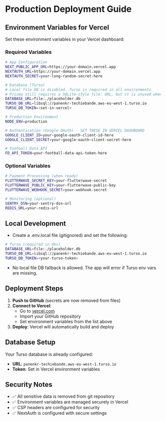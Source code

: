 # Production Deployment Guide

## Environment Variables for Vercel

Set these environment variables in your Vercel dashboard:

### Required Variables

```bash
# App Configuration
NEXT_PUBLIC_APP_URL=https://your-domain.vercel.app
NEXTAUTH_URL=https://your-domain.vercel.app
NEXTAUTH_SECRET=your-long-random-secret-here

# Database (Turso)
# Local file DB is disabled. Turso is required in all environments.
# Prisma still requires a SQLite-style file: URL, but it is unused when the libSQL adapter is active.
DATABASE_URL=file:./placeholder.db
TURSO_DB_URL=libsql://panenkr-techiebande.aws-eu-west-1.turso.io
TURSO_DB_TOKEN=<set-in-vercel>

# Production Environment
NODE_ENV=production

# Authentication (Google OAuth) - SET THESE IN VERCEL DASHBOARD
GOOGLE_CLIENT_ID=your-google-oauth-client-id-here
GOOGLE_CLIENT_SECRET=your-google-oauth-client-secret-here

# Football Data API
FD_API_TOKEN=your-football-data-api-token-here
```

### Optional Variables

```bash
# Payment Processing (when ready)
FLUTTERWAVE_SECRET_KEY=your-flutterwave-secret
FLUTTERWAVE_PUBLIC_KEY=your-flutterwave-public-key
FLUTTERWAVE_WEBHOOK_SECRET=your-webhook-secret

# Monitoring (optional)
SENTRY_DSN=your-sentry-dsn-url
REDIS_URL=your-redis-url
```

## Local Development

- Create a .env.local file (gitignored) and set the following:

```bash
# Turso (required in dev)
DATABASE_URL=file:./placeholder.db
TURSO_DB_URL=libsql://panenkr-techiebande.aws-eu-west-1.turso.io
TURSO_DB_TOKEN=<your-turso-token>
```

- No local file DB fallback is allowed. The app will error if Turso env vars are missing.

## Deployment Steps

1. **Push to GitHub** (secrets are now removed from files)
2. **Connect to Vercel**:
   - Go to [vercel.com](https://vercel.com)
   - Import your GitHub repository
   - Set environment variables from the list above
3. **Deploy**: Vercel will automatically build and deploy

## Database Setup

Your Turso database is already configured:
- **URL**: `panenkr-techiebande.aws-eu-west-1.turso.io`
- **Token**: Set in Vercel environment variables

## Security Notes

- ✅ All sensitive data is removed from git repository
- ✅ Environment variables are managed securely in Vercel
- ✅ CSP headers are configured for security
- ✅ NextAuth is configured with secure settings